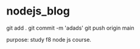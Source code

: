 # nodejs_blog
git add .
git commit -m 'adads'
git push origin main



purpose: study f8 node js course.
